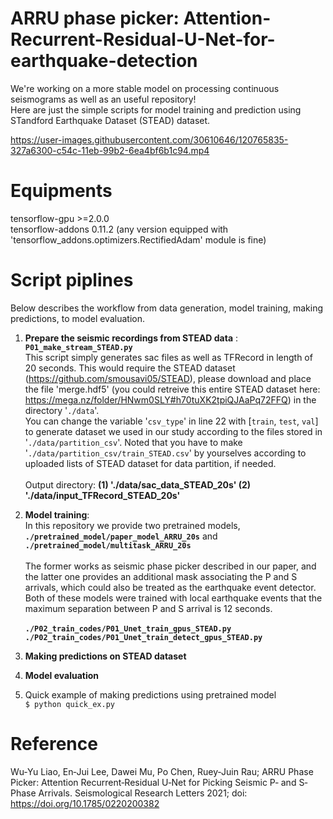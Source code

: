 # ARRU phase picker: Attention-Recurrent-Residual-U-Net-for-earthquake-detection
We're working on a more stable model on processing continuous seismograms as well as an useful repository! <br/>
Here are just the simple scripts for model training and prediction using STandford Earthquake Dataset (STEAD) dataset. 

https://user-images.githubusercontent.com/30610646/120765835-327a6300-c54c-11eb-99b2-6ea4bf6b1c94.mp4


# Equipments
tensorflow-gpu >=2.0.0 <br/>
tensorflow-addons 0.11.2 
(any version equipped with 'tensorflow_addons.optimizers.RectifiedAdam' module is fine)

# Script piplines 
Below describes the workflow from data generation, model training, making predictions, to model evaluation. 

1. **Prepare the seismic recordings from STEAD data** : **`P01_make_stream_STEAD.py`**<br/>
This script simply generates sac files as well as TFRecord in length of 20 seconds. This would require the STEAD dataset (https://github.com/smousavi05/STEAD), please download and place the file 'merge.hdf5' (you could retreive this entire STEAD dataset here: https://mega.nz/folder/HNwm0SLY#h70tuXK2tpiQJAaPq72FFQ) in the directory '`./data`'. <br/>
You can change the variable '`csv_type`' in line 22 with [`train`, `test`, `val`] to generate dataset we used in our study according to the files stored in '`./data/partition_csv`'. Noted that you have to make '`./data/partition_csv/train_STEAD.csv`' by yourselves according to uploaded lists of STEAD dataset for data partition, if needed. <br/><br/>
Output directory: **(1) './data/sac_data_STEAD_20s' (2) './data/input_TFRecord_STEAD_20s'**

2. **Model training**: <br/>
In this repository we provide two pretrained models,  <br/>**`./pretrained_model/paper_model_ARRU_20s`** and **`./pretrained_model/multitask_ARRU_20s`** <br/> <br/>
The former works as seismic phase picker described in our paper, and the latter one provides an additional mask associating the P and S arrivals, which could also be treated as the earthquake event detector. Both of these models were trained with local earthquake events that the maximum separation between P and S arrival is 12 seconds. <br/> <br/>
**`./P02_train_codes/P01_Unet_train_gpus_STEAD.py`**<br/>
**`./P02_train_codes/P01_Unet_train_detect_gpus_STEAD.py`**<br/>

3. **Making predictions on STEAD dataset**<br/>

4. **Model evaluation** <br/>

5. Quick example of making predictions using pretrained model <br/>
```$ python quick_ex.py```

# Reference
Wu‐Yu Liao, En‐Jui Lee, Dawei Mu, Po Chen, Ruey‐Juin Rau; ARRU Phase Picker: Attention Recurrent‐Residual U‐Net for Picking Seismic P‐ and S‐Phase Arrivals. Seismological Research Letters 2021; doi: https://doi.org/10.1785/0220200382
